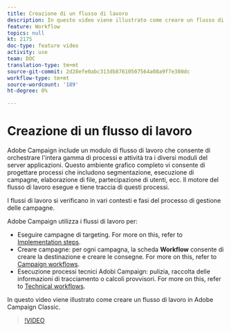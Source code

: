 ```yaml
---
title: Creazione di un flusso di lavoro
description: In questo video viene illustrato come creare un flusso di lavoro in Adobe Campaign Classic.
feature: Workflow
topics: null
kt: 2175
doc-type: feature video
activity: use
team: DOC
translation-type: tm+mt
source-git-commit: 2d28efe0abc313db87610507564a08a9f7e380dc
workflow-type: tm+mt
source-wordcount: '189'
ht-degree: 0%

---
```



# Creazione di un flusso di lavoro

 Adobe Campaign include un modulo di flusso di lavoro che consente di orchestrare l&#39;intera gamma di processi e attività tra i diversi moduli del server applicazioni. Questo ambiente grafico completo vi consente di progettare processi che includono segmentazione, esecuzione di campagne, elaborazione di file, partecipazione di utenti, ecc. Il motore del flusso di lavoro esegue e tiene traccia di questi processi.

I flussi di lavoro si verificano in vari contesti e fasi del processo di gestione delle campagne.

 Adobe Campaign utilizza i flussi di lavoro per:

* Eseguire campagne di targeting. For more on this, refer to [Implementation steps](https://docs.adobe.com/content/help/en/campaign-classic/using/automating-with-workflows/general-operation/building-a-workflow.html#Implementation_steps_).
* Creare campagne: per ogni campagna, la scheda **Workflow** consente di creare la destinazione e creare le consegne. For more on this, refer to [Campaign workflows](https://docs.adobe.com/content/help/en/campaign-classic/using/automating-with-workflows/general-operation/building-a-workflow.html#campaign-workflows).
* Esecuzione  processi tecnici Adobi Campaign: pulizia, raccolta delle informazioni di tracciamento o calcoli provvisori. For more on this, refer to [Technical workflows](https://docs.adobe.com/content/help/en/campaign-classic/using/automating-with-workflows/general-operation/building-a-workflow.html#technical-workflows).

In questo video viene illustrato come creare un flusso di lavoro in Adobe Campaign Classic.

>[!VIDEO](https://video.tv.adobe.com/v/25559?quality=12)
